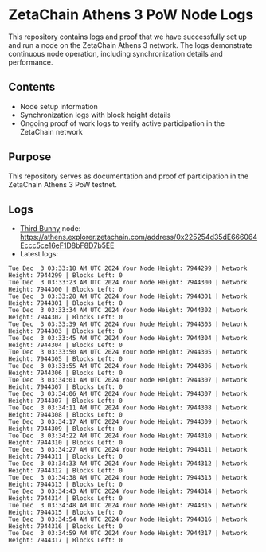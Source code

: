# ZetaChain Athens 3 PoW Node Logs
This repository contains logs and proof that we have successfully set up and run a node on the ZetaChain Athens 3 network. The logs demonstrate continuous node operation, including synchronization details and performance.

## Contents
- Node setup information
- Synchronization logs with block height details
- Ongoing proof of work logs to verify active participation in the ZetaChain network

## Purpose
This repository serves as documentation and proof of participation in the ZetaChain Athens 3 PoW testnet.

## Logs

- [Third Bunny](https://thirdbunny.xyz/) node: https://athens.explorer.zetachain.com/address/0x225254d35dE666064Eccc5ce16eF1D8bF8D7b5EE
- Latest logs:
```
Tue Dec  3 03:33:18 AM UTC 2024 Your Node Height: 7944299 | Network Height: 7944299 | Blocks Left: 0
Tue Dec  3 03:33:23 AM UTC 2024 Your Node Height: 7944300 | Network Height: 7944300 | Blocks Left: 0
Tue Dec  3 03:33:28 AM UTC 2024 Your Node Height: 7944301 | Network Height: 7944301 | Blocks Left: 0
Tue Dec  3 03:33:34 AM UTC 2024 Your Node Height: 7944302 | Network Height: 7944302 | Blocks Left: 0
Tue Dec  3 03:33:39 AM UTC 2024 Your Node Height: 7944303 | Network Height: 7944303 | Blocks Left: 0
Tue Dec  3 03:33:45 AM UTC 2024 Your Node Height: 7944304 | Network Height: 7944304 | Blocks Left: 0
Tue Dec  3 03:33:50 AM UTC 2024 Your Node Height: 7944305 | Network Height: 7944305 | Blocks Left: 0
Tue Dec  3 03:33:55 AM UTC 2024 Your Node Height: 7944306 | Network Height: 7944306 | Blocks Left: 0
Tue Dec  3 03:34:01 AM UTC 2024 Your Node Height: 7944307 | Network Height: 7944307 | Blocks Left: 0
Tue Dec  3 03:34:06 AM UTC 2024 Your Node Height: 7944307 | Network Height: 7944307 | Blocks Left: 0
Tue Dec  3 03:34:11 AM UTC 2024 Your Node Height: 7944308 | Network Height: 7944308 | Blocks Left: 0
Tue Dec  3 03:34:17 AM UTC 2024 Your Node Height: 7944309 | Network Height: 7944309 | Blocks Left: 0
Tue Dec  3 03:34:22 AM UTC 2024 Your Node Height: 7944310 | Network Height: 7944310 | Blocks Left: 0
Tue Dec  3 03:34:27 AM UTC 2024 Your Node Height: 7944311 | Network Height: 7944311 | Blocks Left: 0
Tue Dec  3 03:34:33 AM UTC 2024 Your Node Height: 7944312 | Network Height: 7944312 | Blocks Left: 0
Tue Dec  3 03:34:38 AM UTC 2024 Your Node Height: 7944313 | Network Height: 7944313 | Blocks Left: 0
Tue Dec  3 03:34:43 AM UTC 2024 Your Node Height: 7944314 | Network Height: 7944314 | Blocks Left: 0
Tue Dec  3 03:34:48 AM UTC 2024 Your Node Height: 7944315 | Network Height: 7944315 | Blocks Left: 0
Tue Dec  3 03:34:54 AM UTC 2024 Your Node Height: 7944316 | Network Height: 7944316 | Blocks Left: 0
Tue Dec  3 03:34:59 AM UTC 2024 Your Node Height: 7944317 | Network Height: 7944317 | Blocks Left: 0
```
